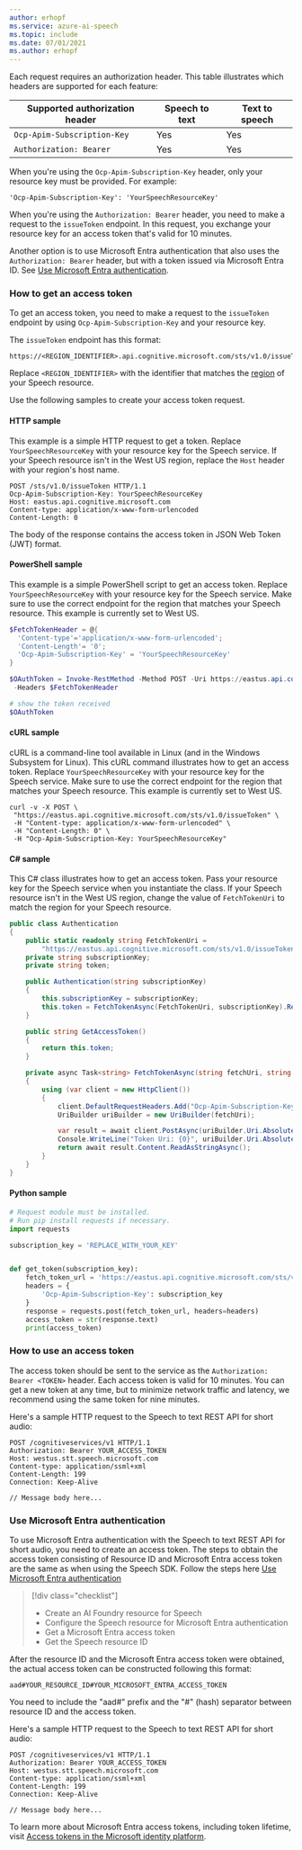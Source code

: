 ```yaml
---
author: erhopf
ms.service: azure-ai-speech
ms.topic: include
ms.date: 07/01/2021
ms.author: erhopf
---
```


Each request requires an authorization header. This table illustrates which headers are supported for each feature:

| Supported authorization header | Speech to text | Text to speech |
|------------------------|----------------|----------------|
| `Ocp-Apim-Subscription-Key` | Yes | Yes |
| `Authorization: Bearer` | Yes | Yes |

When you're using the `Ocp-Apim-Subscription-Key` header, only your resource key must be provided. For example:

```http
'Ocp-Apim-Subscription-Key': 'YourSpeechResourceKey'
```

When you're using the `Authorization: Bearer` header, you need to make a request to the `issueToken` endpoint. In this request, you exchange your resource key for an access token that's valid for 10 minutes.

Another option is to use Microsoft Entra authentication that also uses the `Authorization: Bearer` header, but with a token issued via Microsoft Entra ID. See [Use Microsoft Entra authentication](#use-microsoft-entra-authentication).

### How to get an access token

To get an access token, you need to make a request to the `issueToken` endpoint by using `Ocp-Apim-Subscription-Key` and your resource key.

The `issueToken` endpoint has this format:

```http
https://<REGION_IDENTIFIER>.api.cognitive.microsoft.com/sts/v1.0/issueToken
```

Replace `<REGION_IDENTIFIER>` with the identifier that matches the [region](../regions.md) of your Speech resource.

Use the following samples to create your access token request.

#### HTTP sample

This example is a simple HTTP request to get a token. Replace `YourSpeechResourceKey` with your resource key for the Speech service. If your Speech resource isn't in the West US region, replace the `Host` header with your region's host name.

```http
POST /sts/v1.0/issueToken HTTP/1.1
Ocp-Apim-Subscription-Key: YourSpeechResourceKey
Host: eastus.api.cognitive.microsoft.com
Content-type: application/x-www-form-urlencoded
Content-Length: 0
```

The body of the response contains the access token in JSON Web Token (JWT) format.

#### PowerShell sample

This example is a simple PowerShell script to get an access token. Replace `YourSpeechResourceKey` with your resource key for the Speech service. Make sure to use the correct endpoint for the region that matches your Speech resource. This example is currently set to West US.

```powershell
$FetchTokenHeader = @{
  'Content-type'='application/x-www-form-urlencoded';
  'Content-Length'= '0';
  'Ocp-Apim-Subscription-Key' = 'YourSpeechResourceKey'
}

$OAuthToken = Invoke-RestMethod -Method POST -Uri https://eastus.api.cognitive.microsoft.com/sts/v1.0/issueToken
 -Headers $FetchTokenHeader

# show the token received
$OAuthToken

```

#### cURL sample

cURL is a command-line tool available in Linux (and in the Windows Subsystem for Linux). This cURL command illustrates how to get an access token. Replace `YourSpeechResourceKey` with your resource key for the Speech service. Make sure to use the correct endpoint for the region that matches your Speech resource. This example is currently set to West US.

```console
curl -v -X POST \
 "https://eastus.api.cognitive.microsoft.com/sts/v1.0/issueToken" \
 -H "Content-type: application/x-www-form-urlencoded" \
 -H "Content-Length: 0" \
 -H "Ocp-Apim-Subscription-Key: YourSpeechResourceKey"
```

#### C# sample

This C# class illustrates how to get an access token. Pass your resource key for the Speech service when you instantiate the class. If your Speech resource isn't in the West US region, change the value of `FetchTokenUri` to match the region for your Speech resource.

```csharp
public class Authentication
{
    public static readonly string FetchTokenUri =
        "https://eastus.api.cognitive.microsoft.com/sts/v1.0/issueToken";
    private string subscriptionKey;
    private string token;

    public Authentication(string subscriptionKey)
    {
        this.subscriptionKey = subscriptionKey;
        this.token = FetchTokenAsync(FetchTokenUri, subscriptionKey).Result;
    }

    public string GetAccessToken()
    {
        return this.token;
    }

    private async Task<string> FetchTokenAsync(string fetchUri, string subscriptionKey)
    {
        using (var client = new HttpClient())
        {
            client.DefaultRequestHeaders.Add("Ocp-Apim-Subscription-Key", subscriptionKey);
            UriBuilder uriBuilder = new UriBuilder(fetchUri);

            var result = await client.PostAsync(uriBuilder.Uri.AbsoluteUri, null);
            Console.WriteLine("Token Uri: {0}", uriBuilder.Uri.AbsoluteUri);
            return await result.Content.ReadAsStringAsync();
        }
    }
}
```

#### Python sample

```python
# Request module must be installed.
# Run pip install requests if necessary.
import requests

subscription_key = 'REPLACE_WITH_YOUR_KEY'


def get_token(subscription_key):
    fetch_token_url = 'https://eastus.api.cognitive.microsoft.com/sts/v1.0/issueToken'
    headers = {
        'Ocp-Apim-Subscription-Key': subscription_key
    }
    response = requests.post(fetch_token_url, headers=headers)
    access_token = str(response.text)
    print(access_token)
```

### How to use an access token

The access token should be sent to the service as the `Authorization: Bearer <TOKEN>` header. Each access token is valid for 10 minutes. You can get a new token at any time, but to minimize network traffic and latency, we recommend using the same token for nine minutes.

Here's a sample HTTP request to the Speech to text REST API for short audio:

```http
POST /cognitiveservices/v1 HTTP/1.1
Authorization: Bearer YOUR_ACCESS_TOKEN
Host: westus.stt.speech.microsoft.com
Content-type: application/ssml+xml
Content-Length: 199
Connection: Keep-Alive

// Message body here...
```

### Use Microsoft Entra authentication

To use Microsoft Entra authentication with the Speech to text REST API for short audio, you need to create an access token.
The steps to obtain the access token consisting of Resource ID and  Microsoft Entra access token are the same as when using the Speech SDK.
Follow the steps here [Use Microsoft Entra authentication](../how-to-configure-azure-ad-auth.md)

> [!div class="checklist"]
>
> - Create an AI Foundry resource for Speech
> - Configure the Speech resource for Microsoft Entra authentication
> - Get a Microsoft Entra access token
> - Get the Speech resource ID

After the resource ID and the Microsoft Entra access token were obtained, the actual access token can be constructed following this format:
```http
aad#YOUR_RESOURCE_ID#YOUR_MICROSOFT_ENTRA_ACCESS_TOKEN
```
You need to include the "aad#" prefix and the "#" (hash) separator between resource ID and the access token.

Here's a sample HTTP request to the Speech to text REST API for short audio:

```http
POST /cognitiveservices/v1 HTTP/1.1
Authorization: Bearer YOUR_ACCESS_TOKEN
Host: westus.stt.speech.microsoft.com
Content-type: application/ssml+xml
Content-Length: 199
Connection: Keep-Alive

// Message body here...
```

To learn more about Microsoft Entra access tokens, including token lifetime, visit [Access tokens in the Microsoft identity platform](/azure/active-directory/develop/access-tokens).





